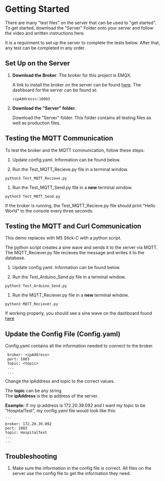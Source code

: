 # Getting Started

There are many "test files" on the server that can be used to "get started". To get started, download the "Server" Folder onto your server and follow the video and written instructions here.

It is a requirment to set up the server to complete the tests below. After that, any test can be completed in any order.

## Set Up on the Server
1. **Download the Broker**: The broker for this project is EMQX.   
   
     A link to install the broker on the server can be found [here](https://docs.emqx.com/en/enterprise/v5.1/deploy/install.html).  The dashboard for the server can be found at: 

    ```
    <ipAddress>:18083
    ```
2. **Download  the "Server" folder.** 
   
    Download the "Server" folder. This folder contains all testing files as well as production files.


## Testing the MQTT Communication
To test the broker and the MQTT communication, follow these steps:

1. Update config.yaml. Information can be found below.

2. Run the Test_MQTT_Recieve.py file in a terminal window. 
   
```
python3 Test_MQTT_Recieve.py
```
   
1. Run the Test_MQTT_Send.py file in a **new** terminal window.

```
python3 Test_MQTT_Send.py
```

If the broker is running, the Test_MQTT_Recieve.py file should print "Hello World" to the console every three seconds.


## Testing the MQTT and Curl Communication
This demo replaces with M5 Stick-C with a python script. 

The python script creates a sine wave and sends it to the server via MQTT. The MQTT_Reciever.py file recieves the message and writes it to the database. 

1. Update config.yaml. Information can be found below.

2. Run the Test_Arduino_Send.py file in a terminal window. 
   
```
python3 Test_Arduino_Send.py
```
1. Run the MQTT_Reciever.py file in a **new** terminal window.

```
python3 MQTT_Reciever.py
```

If working properly, you should see a sine wave on the dashboard found [here](https://sensorweb.us:3000/d/M0m7iv6Vz/getting-started?orgId=1&from=now-5m&to=now&refresh=5s)

## Update the Config File (Config.yaml)
   
   Config.yaml contains all the information needed to connect to the broker.

   ```
    broker: <ipAddress>
    port: 1883
    topic: <topic>
    ...
    ...
   ```
Change the ipAddress and topic to the correct values.
   
The **topic** can be any string.  
The **ipAddress** is the ip address of the server.

   **Example:** If my ip address is 172.20.39.092 and I want my topic to be "HospitalTest", my config.yaml file would look like this:

    ```
    broker: 172.20.39.092
    port: 1883
    topic: HospitalTest
    ...
    ...

## Troubleshooting
1. Make sure the information in the config file is correct. All files on the server use the config file to get the information they need.